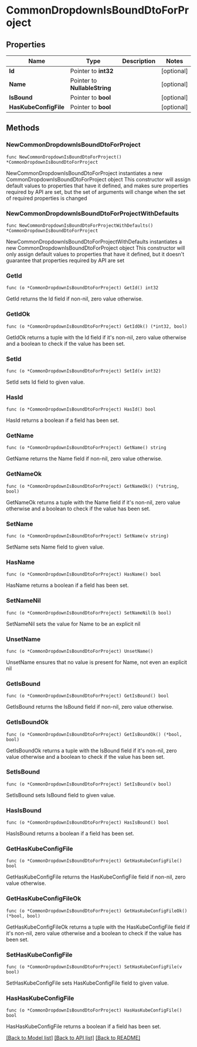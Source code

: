 # CommonDropdownIsBoundDtoForProject

## Properties

Name | Type | Description | Notes
------------ | ------------- | ------------- | -------------
**Id** | Pointer to **int32** |  | [optional] 
**Name** | Pointer to **NullableString** |  | [optional] 
**IsBound** | Pointer to **bool** |  | [optional] 
**HasKubeConfigFile** | Pointer to **bool** |  | [optional] 

## Methods

### NewCommonDropdownIsBoundDtoForProject

`func NewCommonDropdownIsBoundDtoForProject() *CommonDropdownIsBoundDtoForProject`

NewCommonDropdownIsBoundDtoForProject instantiates a new CommonDropdownIsBoundDtoForProject object
This constructor will assign default values to properties that have it defined,
and makes sure properties required by API are set, but the set of arguments
will change when the set of required properties is changed

### NewCommonDropdownIsBoundDtoForProjectWithDefaults

`func NewCommonDropdownIsBoundDtoForProjectWithDefaults() *CommonDropdownIsBoundDtoForProject`

NewCommonDropdownIsBoundDtoForProjectWithDefaults instantiates a new CommonDropdownIsBoundDtoForProject object
This constructor will only assign default values to properties that have it defined,
but it doesn't guarantee that properties required by API are set

### GetId

`func (o *CommonDropdownIsBoundDtoForProject) GetId() int32`

GetId returns the Id field if non-nil, zero value otherwise.

### GetIdOk

`func (o *CommonDropdownIsBoundDtoForProject) GetIdOk() (*int32, bool)`

GetIdOk returns a tuple with the Id field if it's non-nil, zero value otherwise
and a boolean to check if the value has been set.

### SetId

`func (o *CommonDropdownIsBoundDtoForProject) SetId(v int32)`

SetId sets Id field to given value.

### HasId

`func (o *CommonDropdownIsBoundDtoForProject) HasId() bool`

HasId returns a boolean if a field has been set.

### GetName

`func (o *CommonDropdownIsBoundDtoForProject) GetName() string`

GetName returns the Name field if non-nil, zero value otherwise.

### GetNameOk

`func (o *CommonDropdownIsBoundDtoForProject) GetNameOk() (*string, bool)`

GetNameOk returns a tuple with the Name field if it's non-nil, zero value otherwise
and a boolean to check if the value has been set.

### SetName

`func (o *CommonDropdownIsBoundDtoForProject) SetName(v string)`

SetName sets Name field to given value.

### HasName

`func (o *CommonDropdownIsBoundDtoForProject) HasName() bool`

HasName returns a boolean if a field has been set.

### SetNameNil

`func (o *CommonDropdownIsBoundDtoForProject) SetNameNil(b bool)`

 SetNameNil sets the value for Name to be an explicit nil

### UnsetName
`func (o *CommonDropdownIsBoundDtoForProject) UnsetName()`

UnsetName ensures that no value is present for Name, not even an explicit nil
### GetIsBound

`func (o *CommonDropdownIsBoundDtoForProject) GetIsBound() bool`

GetIsBound returns the IsBound field if non-nil, zero value otherwise.

### GetIsBoundOk

`func (o *CommonDropdownIsBoundDtoForProject) GetIsBoundOk() (*bool, bool)`

GetIsBoundOk returns a tuple with the IsBound field if it's non-nil, zero value otherwise
and a boolean to check if the value has been set.

### SetIsBound

`func (o *CommonDropdownIsBoundDtoForProject) SetIsBound(v bool)`

SetIsBound sets IsBound field to given value.

### HasIsBound

`func (o *CommonDropdownIsBoundDtoForProject) HasIsBound() bool`

HasIsBound returns a boolean if a field has been set.

### GetHasKubeConfigFile

`func (o *CommonDropdownIsBoundDtoForProject) GetHasKubeConfigFile() bool`

GetHasKubeConfigFile returns the HasKubeConfigFile field if non-nil, zero value otherwise.

### GetHasKubeConfigFileOk

`func (o *CommonDropdownIsBoundDtoForProject) GetHasKubeConfigFileOk() (*bool, bool)`

GetHasKubeConfigFileOk returns a tuple with the HasKubeConfigFile field if it's non-nil, zero value otherwise
and a boolean to check if the value has been set.

### SetHasKubeConfigFile

`func (o *CommonDropdownIsBoundDtoForProject) SetHasKubeConfigFile(v bool)`

SetHasKubeConfigFile sets HasKubeConfigFile field to given value.

### HasHasKubeConfigFile

`func (o *CommonDropdownIsBoundDtoForProject) HasHasKubeConfigFile() bool`

HasHasKubeConfigFile returns a boolean if a field has been set.


[[Back to Model list]](../README.md#documentation-for-models) [[Back to API list]](../README.md#documentation-for-api-endpoints) [[Back to README]](../README.md)


